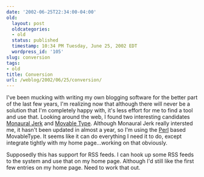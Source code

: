 ```yaml
---
date: '2002-06-25T22:34:00-04:00'
old:
  layout: post
  oldcategories:
  - old
  status: published
  timestamp: 10:34 PM Tuesday, June 25, 2002 EDT
  wordpress_id: '105'
slug: conversion
tags:
- old
title: Conversion
url: /weblog/2002/06/25/conversion/
---
```


I've been mucking with writing my own blogging software for the better part of
the last few years, I'm realizing now that although there will never be a
solution that I'm completely happy with, it's less effort for me to find a tool
and use that.  Looking around the web, I found two interesting candidates
[Monaural Jerk](http://www.monauraljerk.org/) and [Movable
Type](http://www.movabletype.org/).  Although Monaural Jerk really intersted
me, it hasn't been updated in almost a year, so I'm using the
[Perl](http://www.perl.org/) based MovableType.  It seems like it can do
everything I need it to do, except integrate tightly with my home
page...working on that obviously.

Supposedly this has support for RSS feeds.  I can hook up some RSS feeds to the
system and use that on my home page.  Although I'd still like the first few
entries on my home page.  Need to work that out.

